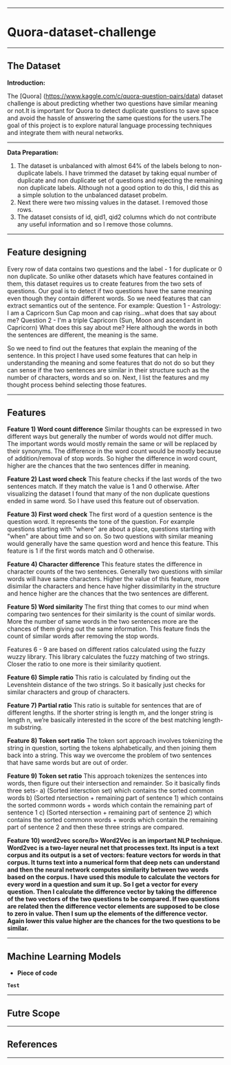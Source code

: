 ********************************************************************************************************************************************************************************************************************************************************************************
# Quora-dataset-challenge

********************************************************************************************************************************************************************************************************************************************************************************
## The Dataset 

**Introduction:**

The [Quora] (https://www.kaggle.com/c/quora-question-pairs/data) dataset challenge is about predicting whether two questions have similar meaning or not.It is important for Quora to detect duplicate questions to save space and avoid the hassle of answering the same questions for the users.The goal of this project is to explore natural language processing techniques and integrate them with neural networks.

****************************************************************************************************************************************

**Data Preparation:**

1. The dataset is unbalanced with almost 64% of the labels belong to non-duplicate labels. I have trimmed the dataset by taking equal number of duplicate and non duplicate set of questions and rejecting the remaining non duplicate labels. Although not a good option to do this, I did this as a simple solution to the unbalanced dataset probelm. 
2. Next there were two missing values in the dataset. I removed those rows.
3. The dataset consists of id, qid1, qid2 columns which do not contribute any useful information and so I remove those columns. 

********************************************************************************************************************************************************************************************************************************************************************************

## Feature designing 

Every row of data contains two questions and the label - 1 for duplicate or 0 non duplicate. So unlike other datasets which have features contained in them, this dataset requires us to create features from the two sets of questions. Our goal is to detect if two questions have the same meaning even though they contain different words. So we need features that can extract semantics out of the sentence. For example: 
Question 1 - Astrology: I am a Capricorn Sun Cap moon and cap rising...what does that say about me?
Question 2 - I'm a triple Capricorn (Sun, Moon and ascendant in Capricorn) What does this say about me?
Here although the words in both the sentences are different, the meaning is the same. 

So we need to find out the features that explain the meaning of the sentence. In this project I have used some features that can help in understanding the meaning and some features that do not do so but they can sense if the two sentences are similar in their structure such as the number of characters, words and so on. Next, I list the features and my thought process behind selecting those features. 



********************************************************************************************************************************************************************************************************************************************************************************

## Features
 
<b>Feature 1) Word count difference</b>
Similar thoughts can be expressed in two different ways but generally the number of words would not differ much. The important words would mostly remain the same or will be replaced by their synonyms. The difference in the word count would be mostly because of addition/removal of stop words. So higher the difference in word count, higher are the chances that the two sentences differ in meaning. 

<b>Feature 2) Last word check</b>
This feature checks if the last words of the two sentences match. If they match the value is 1 and 0 otherwise. After visualizing the dataset I found that many of the non duplicate questions ended in same word. So I have used this feature out of observation. 

<b>Feature 3) First word check</b>
The first word of a question sentence is the question word. It represents the tone of the question. For example questions starting with "where" are about a place, questions starting with "when" are about time and so on. So two questions with similar meaning would generally have the same question word and hence this feature. This feature is 1 if the first words match and 0 otherwise. 

<b>Feature 4) Character difference</b>
This feature states the difference in character counts of the two sentences. Generally two questions with similar words will have same characters. Higher the value of this feature, more disimilar the characters and hence have higher dissimilarity in the structure and hence higher are the chances that the two sentences are different. 

<b>Feature 5) Word similarity</b>
The first thing that comes to our mind when comparing two sentences for their similarity is the count of similar words. More the number of same words in the two sentences more are the chances of them giving out the same information. This feature finds the count of similar words after removing the stop words. 

Features 6 - 9 are based on different ratios calculated using the fuzzy wuzzy library. This library calculates the fuzzy matching of two strings. Closer the ratio to one more is their similarity quotient.

<b>Feature 6) Simple ratio</b>
This ratio is calculated by finding out the Levenshtein distance of the two strings. So it basically just checks for similar characters and group of characters. 

<b>Feature 7) Partial ratio</b> 
This ratio is suitable for sentences that are of different lengths. If the shorter string is length m, and the longer string is length n, we’re basically interested in the score of the best matching length-m substring. 

<b>Feature 8) Token sort ratio</b>
The token sort approach involves tokenizing the string in question, sorting the tokens alphabetically, and then joining them back into a string. This way we overcome the problem of two sentences that have same words but are out of order. 

<b>Feature 9) Token set ratio</b>
This approach tokenizes the sentences into words, then figure out their intersection and remainder. So it basically finds three sets-
a) (Sorted intersction set) which contains the sorted common words 
b) (Sorted ntersection + remaining part of sentence 1) which contains the sorted commonn words + words which contain the remaining part of sentence 1
c) (Sorted ntersection + remaining part of sentence 2) which contains the sorted commonn words + words which contain the remaining part of sentence 2 
and then these three strings are compared. 

<b>Feature 10) word2vec score/b>
Word2Vec is an important NLP technique. Word2vec is a two-layer neural net that processes text. Its input is a text corpus and its output is a set of vectors: feature vectors for words in that corpus. It turns text into a numerical form that deep nets can understand and then the neural network computes similarity between two words based on the corpus. I have used this module to calculate the vectors for every word in a question and sum it up. So I get a vector for every question. Then I calculate the difference vector by taking the difference of the two vectors of the two questions to be compared. If two questions are related then the difference vector elements are supposed to be close to zero in value. Then I sum up the elements of the difference vector. Again lower this value higher are the chances for the two questions to be similar. 



********************************************************************************************************************************************************************************************************************************************************************************

## Machine Learning Models 

* Piece of code 
```
Test
```

********************************************************************************************************************************************************************************************************************************************************************************

## Futre Scope

********************************************************************************************************************************************************************************************************************************************************************************

## References


********************************************************************************************************************************************************************************************************************************************************************************


